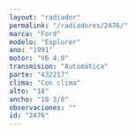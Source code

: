 ```yaml
---
layout: "radiador"
permalink: "/radiadores/2476/"
marca: "Ford"
modelo: "Explorer"
ano: "1991"
motor: "V6 4.0"
transmision: "Automática"
parte: "432217"
clima: "Con clima"
alto: "18"
ancho: "18 3/8"
observaciones: ""
id: "2476"
---
```



